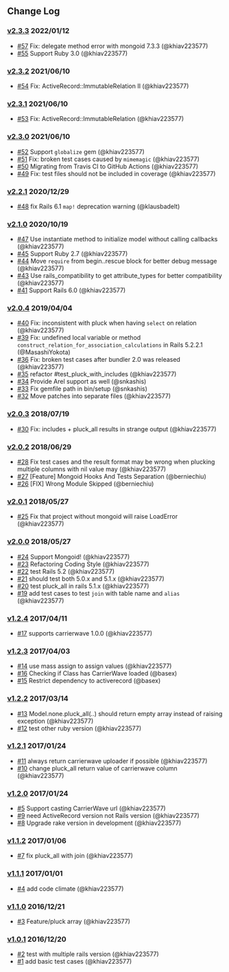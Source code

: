 ## Change Log

### [v2.3.3](https://github.com/khiav223577/pluck_all/compare/v2.3.2...v2.3.3) 2022/01/12
- [#57](https://github.com/khiav223577/pluck_all/pull/57) Fix: delegate method error with mongoid 7.3.3 (@khiav223577)
- [#55](https://github.com/khiav223577/pluck_all/pull/55) Support Ruby 3.0 (@khiav223577)

### [v2.3.2](https://github.com/khiav223577/pluck_all/compare/v2.3.1...v2.3.2) 2021/06/10
- [#54](https://github.com/khiav223577/pluck_all/pull/54) Fix: ActiveRecord::ImmutableRelation II (@khiav223577)

### [v2.3.1](https://github.com/khiav223577/pluck_all/compare/v2.3.0...v2.3.1) 2021/06/10
- [#53](https://github.com/khiav223577/pluck_all/pull/53) Fix: ActiveRecord::ImmutableRelation (@khiav223577)

### [v2.3.0](https://github.com/khiav223577/pluck_all/compare/v2.2.1...v2.3.0) 2021/06/10
- [#52](https://github.com/khiav223577/pluck_all/pull/52) Support `globalize` gem (@khiav223577)
- [#51](https://github.com/khiav223577/pluck_all/pull/51) Fix: broken test cases caused by `mimemagic` (@khiav223577)
- [#50](https://github.com/khiav223577/pluck_all/pull/50) Migrating from Travis CI to GitHub Actions (@khiav223577)
- [#49](https://github.com/khiav223577/pluck_all/pull/49) Fix: test files should not be included in coverage (@khiav223577)

### [v2.2.1](https://github.com/khiav223577/pluck_all/compare/v2.1.0...v2.2.1) 2020/12/29
- [#48](https://github.com/khiav223577/pluck_all/pull/48) fix Rails 6.1 `map!` deprecation warning (@klausbadelt)

### [v2.1.0](https://github.com/khiav223577/pluck_all/compare/v2.0.4...v2.1.0) 2020/10/19
- [#47](https://github.com/khiav223577/pluck_all/pull/47) Use instantiate method to initialize model without calling callbacks (@khiav223577)
- [#45](https://github.com/khiav223577/pluck_all/pull/45) Support Ruby 2.7 (@khiav223577)
- [#44](https://github.com/khiav223577/pluck_all/pull/44) Move `require` from begin..rescue block for better debug message (@khiav223577)
- [#43](https://github.com/khiav223577/pluck_all/pull/43) Use rails_compatibility to get attribute_types for better compatibility (@khiav223577)
- [#41](https://github.com/khiav223577/pluck_all/pull/41) Support Rails 6.0 (@khiav223577)

### [v2.0.4](https://github.com/khiav223577/pluck_all/compare/v2.0.3...v2.0.4) 2019/04/04
- [#40](https://github.com/khiav223577/pluck_all/pull/40) Fix: inconsistent with pluck when having `select` on relation (@khiav223577)
- [#39](https://github.com/khiav223577/pluck_all/pull/39) Fix: undefined local variable or method `construct_relation_for_association_calculations` in Rails 5.2.2.1 (@MasashiYokota)
- [#36](https://github.com/khiav223577/pluck_all/pull/36) Fix: broken test cases after bundler 2.0 was released (@khiav223577)
- [#35](https://github.com/khiav223577/pluck_all/pull/35) refactor #test_pluck_with_includes (@khiav223577)
- [#34](https://github.com/khiav223577/pluck_all/pull/34) Provide Arel support as well (@snkashis)
- [#33](https://github.com/khiav223577/pluck_all/pull/33) Fix gemfile path in bin/setup (@snkashis)
- [#32](https://github.com/khiav223577/pluck_all/pull/32) Move patches into separate files (@khiav223577)

### [v2.0.3](https://github.com/khiav223577/pluck_all/compare/v2.0.2...v2.0.3) 2018/07/19
- [#30](https://github.com/khiav223577/pluck_all/pull/30) Fix: includes + pluck_all results in strange output (@khiav223577)

### [v2.0.2](https://github.com/khiav223577/pluck_all/compare/v2.0.1...v2.0.2) 2018/06/29
- [#28](https://github.com/khiav223577/pluck_all/pull/28) Fix test cases and the result format may be wrong when plucking multiple columns with nil value may (@khiav223577)
- [#27](https://github.com/khiav223577/pluck_all/pull/27) [Feature] Mongoid Hooks And Tests Separation (@berniechiu)
- [#26](https://github.com/khiav223577/pluck_all/pull/26) [FIX] Wrong Module Skipped (@berniechiu)

### [v2.0.1](https://github.com/khiav223577/pluck_all/compare/v2.0.0...v2.0.1) 2018/05/27
- [#25](https://github.com/khiav223577/pluck_all/pull/25) Fix that project without mongoid will raise LoadError (@khiav223577)

### [v2.0.0](https://github.com/khiav223577/pluck_all/compare/v1.2.4...v2.0.0) 2018/05/27
- [#24](https://github.com/khiav223577/pluck_all/pull/24) Support Mongoid! (@khiav223577)
- [#23](https://github.com/khiav223577/pluck_all/pull/23) Refactoring Coding Style (@khiav223577)
- [#22](https://github.com/khiav223577/pluck_all/pull/22) test Rails 5.2 (@khiav223577)
- [#21](https://github.com/khiav223577/pluck_all/pull/21) should test both 5.0.x and 5.1.x (@khiav223577)
- [#20](https://github.com/khiav223577/pluck_all/pull/20) test pluck_all in rails 5.1.x (@khiav223577)
- [#19](https://github.com/khiav223577/pluck_all/pull/19) add test cases to test `join` with table name and `alias` (@khiav223577)

### [v1.2.4](https://github.com/khiav223577/pluck_all/compare/v1.2.3...v1.2.4) 2017/04/11
- [#17](https://github.com/khiav223577/pluck_all/pull/17) supports carrierwave 1.0.0 (@khiav223577)

### [v1.2.3](https://github.com/khiav223577/pluck_all/compare/v1.2.2...v1.2.3) 2017/04/03
- [#14](https://github.com/khiav223577/pluck_all/pull/14) use mass assign to assign values (@khiav223577)
- [#16](https://github.com/khiav223577/pluck_all/pull/16) Checking if Class has CarrierWave loaded (@basex)
- [#15](https://github.com/khiav223577/pluck_all/pull/15) Restrict dependency to activerecord (@basex)

### [v1.2.2](https://github.com/khiav223577/pluck_all/compare/v1.2.1...v1.2.2) 2017/03/14
- [#13](https://github.com/khiav223577/pluck_all/pull/13) Model.none.pluck_all(..) should return empty array instead of raising exception (@khiav223577)
- [#12](https://github.com/khiav223577/pluck_all/pull/12) test other ruby version (@khiav223577)

### [v1.2.1](https://github.com/khiav223577/pluck_all/compare/v1.2.0...v1.2.1) 2017/01/24
- [#11](https://github.com/khiav223577/pluck_all/pull/11) always return carrierwave uploader if possible (@khiav223577)
- [#10](https://github.com/khiav223577/pluck_all/pull/10) change pluck_all return value of carrierwave column (@khiav223577)

### [v1.2.0](https://github.com/khiav223577/pluck_all/compare/v1.1.2...v1.2.0) 2017/01/24
- [#5](https://github.com/khiav223577/pluck_all/pull/5) Support casting CarrierWave url (@khiav223577)
- [#9](https://github.com/khiav223577/pluck_all/pull/9) need ActiveRecord version not Rails version (@khiav223577)
- [#8](https://github.com/khiav223577/pluck_all/pull/8) Upgrade rake version in development (@khiav223577)

### [v1.1.2](https://github.com/khiav223577/pluck_all/compare/v1.1.1...v1.1.2) 2017/01/06
- [#7](https://github.com/khiav223577/pluck_all/pull/7) fix pluck_all with join (@khiav223577)

### [v1.1.1](https://github.com/khiav223577/pluck_all/compare/v1.1.0...v1.1.1) 2017/01/01
- [#4](https://github.com/khiav223577/pluck_all/pull/4) add code climate (@khiav223577)

### [v1.1.0](https://github.com/khiav223577/pluck_all/compare/v1.0.1...v1.1.0) 2016/12/21
- [#3](https://github.com/khiav223577/pluck_all/pull/3) Feature/pluck array (@khiav223577)

### [v1.0.1](https://github.com/khiav223577/pluck_all/compare/v1.0.0...v1.0.1) 2016/12/20
- [#2](https://github.com/khiav223577/pluck_all/pull/2) test with multiple rails version (@khiav223577)
- [#1](https://github.com/khiav223577/pluck_all/pull/1) add basic test cases (@khiav223577)
